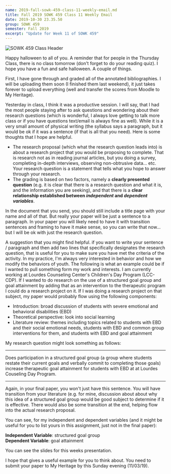 ```yaml
---
name: 2019-fall-sowk-459-class-11-weekly-email.md
title: Fall 2019 SOWK 459 Class 11 Weekly Email
date: 2019-10-30 23.35.50
group: SOWK 459
semester: Fall 2019
excerpt: "Update for Week 11 of SOWK 459"
---
```


![SOWK 459 Class Header](https://jacobrcampbell.com/assets/media/2019-happy-halloween-sowk-459.png "SOWK 459 Class Header")

Happy halloween to all of you. A reminder that for people in the Thursday Class, there is no class tomorrow (don't forget to do your reading quiz). I hope you have a fun and safe halloween. A couple of things.

First, I have gone through and graded all of the annotated bibliographies. I will be uploading them soon (I finished them last weekend), it just takes forever to upload everything (well and transfer the scores from Moodle to My Heritage).

Yesterday in class, I think it was a productive session. I will say, that I had the most people staying after to ask questions and wondering about their research questions (which is wonderful, I always love getting to talk more class or if you have questions text/email is always fine as well). While it is a very small amount of physical writing (the syllabus says a paragraph, but it would be ok if it was a sentence (if that is all that you need). Here is some thoughts that I hope are helpful.

* The research proposal (which what the research question leads into) is about a research project that you would be proposing to complete. That is research not as in reading journal articles, but you doing a survey, completing in-depth interviews, observing non-obtrusive data... etc. Your research question is a statement that tells what you hope to answer through your research.
* The grading is based on two factors, namely a **clearly presented question** (e.g. it is clear that there is a research question and what it is, and the information you are seeking), and that there is a **clear relationship established between _independent_ and _dependent variables_**.

In the document that you send, you should still include a title page with your name and all of that. But really your paper will be just a sentence to a paragraph. In your paper you will likely need to have it with transition sentences and framing to have it make sense, so you can write that now... but I will be ok with just the research question.

A suggestion that you might find helpful. if you want to write your sentence / paragraph and then add two lines that specifically designates the research question, that is useful for you to make sure you have met the criteria of the activity. In my practice,  I'm always very interested in behavior and how we modify the behaviors of youth. The following is what an example could be if I wanted to pull something form my work and interests. I am currently working at Lourdes Counseling Center's Children's Day Program (LCC-CDP). If I wanted to do research on the use of a structured goal group and goal attainment by adding that as an intervention to the therapeutic program I could do a research project on it. If I was doing a research project on that subject, my paper would probably flow using the following components: 

- Introduction: broad discussion of students with severe emotional and behavioral disabilities (EBD)
- Theoretical perspective: look into social learning
- Literature review:  themes including topics related to students with EBD and their social emotional needs, students with EBD and common group interventions for them, and students with EBD and goal attainment

My research question might look something as follows:

---

Does participation in a structured goal group (a group where students restate their current goals and verbally commit to completing those goals) increase therapeutic goal attainment for students with EBD at at Lourdes Couseling Day Program.

---

Again, in your final paper, you won't just have this sentence. You will have transition from your literature (e.g. for mine, discussion about about why this idea of a structured goal group would be good subject to determine if it is effective. There would also be some transition at the end, helping flow into the actual research proposal.

You can see, for my independent and dependent variables (and it might be useful for you to list yours in this assignment, just not in the final paper):

**Independent Variable**: structured goal group  
**Dependent Variable**: goal attainment  

You can see the slides for this weeks presentation. 

I hope that gives a useful example for you to think about. You need to submit your paper to My Heritage by this Sunday evening (11/03/19).